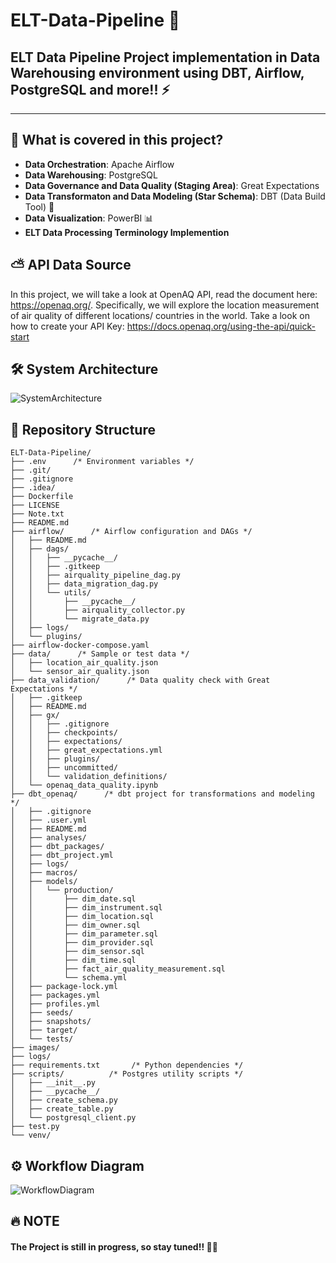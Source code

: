 # ELT-Data-Pipeline 🚀
## ELT Data Pipeline Project implementation in Data Warehousing environment using DBT, Airflow, PostgreSQL and more!! ⚡
---
## 📕 What is covered in this project?
+ <b>Data Orchestration</b>: Apache Airflow
+ <b>Data Warehousing</b>: PostgreSQL
+ <b>Data Governance and Data Quality (Staging Area)</b>: Great Expectations
+ <b>Data Transformaton and Data Modeling (Star Schema)</b>: DBT (Data Build Tool) 🌟
+ <b>Data Visualization</b>: PowerBI 📊
+ <b>ELT Data Processing Terminology Implemention</b>

## ⛅ API Data Source
In this project, we will take a look at OpenAQ API, read the document here: https://openaq.org/.
Specifically, we will explore the location measurement of air quality of different locations/ countries in the world.
Take a look on how to create your API Key: https://docs.openaq.org/using-the-api/quick-start 

## 🛠️ System Architecture
![SystemArchitecture](https://github.com/user-attachments/assets/7c4c4893-d12a-412c-8002-d769aa54ae99)

## 📁 Repository Structure
```shell
ELT-Data-Pipeline/
├── .env      /* Environment variables */
├── .git/
├── .gitignore
├── .idea/
├── Dockerfile
├── LICENSE
├── Note.txt
├── README.md
├── airflow/      /* Airflow configuration and DAGs */
│   ├── README.md
│   ├── dags/
│   │   ├── __pycache__/
│   │   ├── .gitkeep
│   │   ├── airquality_pipeline_dag.py
│   │   ├── data_migration_dag.py
│   │   └── utils/
│   │       ├── __pycache__/
│   │       ├── airquality_collector.py
│   │       └── migrate_data.py
│   ├── logs/
│   └── plugins/
├── airflow-docker-compose.yaml
├── data/      /* Sample or test data */
│   ├── location_air_quality.json
│   └── sensor_air_quality.json
├── data_validation/      /* Data quality check with Great Expectations */
│   ├── .gitkeep
│   ├── README.md
│   ├── gx/
│   │   ├── .gitignore
│   │   ├── checkpoints/
│   │   ├── expectations/
│   │   ├── great_expectations.yml
│   │   ├── plugins/
│   │   ├── uncommitted/
│   │   └── validation_definitions/
│   └── openaq_data_quality.ipynb
├── dbt_openaq/      /* dbt project for transformations and modeling */
│   ├── .gitignore
│   ├── .user.yml
│   ├── README.md
│   ├── analyses/
│   ├── dbt_packages/
│   ├── dbt_project.yml
│   ├── logs/
│   ├── macros/
│   ├── models/
│   │   └── production/
│   │       ├── dim_date.sql
│   │       ├── dim_instrument.sql
│   │       ├── dim_location.sql
│   │       ├── dim_owner.sql
│   │       ├── dim_parameter.sql
│   │       ├── dim_provider.sql
│   │       ├── dim_sensor.sql
│   │       ├── dim_time.sql
│   │       ├── fact_air_quality_measurement.sql
│   │       └── schema.yml
│   ├── package-lock.yml
│   ├── packages.yml
│   ├── profiles.yml
│   ├── seeds/
│   ├── snapshots/
│   ├── target/
│   └── tests/
├── images/
├── logs/
├── requirements.txt       /* Python dependencies */
├── scripts/          /* Postgres utility scripts */
│   ├── __init__.py
│   ├── __pycache__/
│   ├── create_schema.py
│   ├── create_table.py
│   └── postgresql_client.py
├── test.py
└── venv/

```

## ⚙ Workflow Diagram
![WorkflowDiagram](https://github.com/user-attachments/assets/b3682736-6543-496f-a7c2-7216af31fc0f)

## 🔥 NOTE
#### The Project is still in progress, so stay tuned!! 🙌🏻
